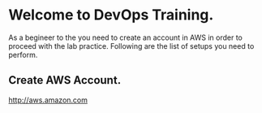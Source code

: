 # Welcome to DevOps Training.
As a begineer to the you need to create an account in AWS in order to proceed with the lab practice.
Following are the list of setups you need to perform.

## Create AWS Account.
http://aws.amazon.com

